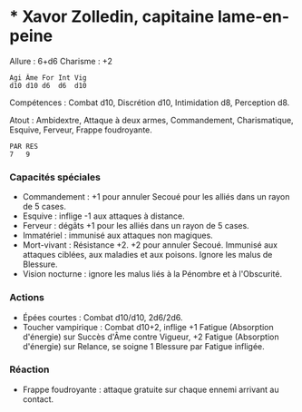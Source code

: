 # * Xavor Zolledin, capitaine lame-en-peine

Allure : 6+d6
Charisme : +2


	Agi	Âme	For	Int	Vig
	d10	d10	d6	d6	d10

Compétences : Combat d10, Discrétion d10, Intimidation d8, Perception d8.

Atout : Ambidextre, Attaque à deux armes, Commandement, Charismatique, Esquive, Ferveur, Frappe foudroyante.

	PAR	RES
	7	9

### Capacités spéciales
- Commandement : +1 pour annuler Secoué pour les alliés dans un rayon de 5 cases.
- Esquive : inflige -1 aux attaques à distance.
- Ferveur : dégâts +1 pour les alliés dans un rayon de 5 cases.
- Immatériel : immunisé aux attaques non magiques.
- Mort-vivant : Résistance +2. +2 pour annuler Secoué. Immunisé aux attaques ciblées, aux maladies et aux poisons. Ignore les malus de Blessure.
- Vision nocturne : ignore les malus liés à la Pénombre et à l'Obscurité.

### Actions
- Épées courtes : Combat d10/d10, 2d6/2d6.
- Toucher vampirique : Combat d10+2, inflige +1 Fatigue (Absorption d'énergie) sur Succès d'Âme contre Vigueur, +2 Fatigue (Absorption d'énergie) sur Relance, se soigne 1 Blessure par Fatigue infligée.

### Réaction
- Frappe foudroyante : attaque gratuite sur chaque ennemi arrivant au contact.

